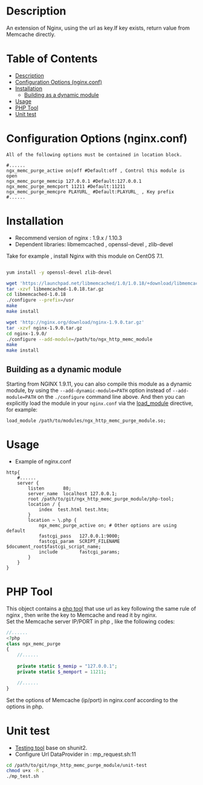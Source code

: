 Description
===========

An extension of Nginx, using the url as key.If key exists, return value from Memcache directly. 

Table of Contents
=================

* [Description](#description)
* [Configuration Options (nginx.conf)](#configuration-options-nginxconf)
* [Installation](#installation)
    * [Building as a dynamic module](#building-as-a-dynamic-module)
* [Usage](#usage)
* [PHP Tool](#php-tool)
* [Unit test](#unit-test)

Configuration Options (nginx.conf)
==================================

`All of the following options must be contained in location block.`
```nginx
#......
ngx_memc_purge_active on|off #Default:off , Control this module is open 
ngx_memc_purge_memcip 127.0.0.1 #Default:127.0.0.1
ngx_memc_purge_memcport 11211 #Default:11211
ngx_memc_purge_memcpre PLAYURL_ #Default:PLAYURL_ , Key prefix
#......
```

Installation
============

* Recommend version of nginx : 1.9.x / 1.10.3
* Dependent libraries: libmemcached , openssl-devel , zlib-devel

Take for example , install Nginx with this module on CentOS 7.1.

```bash

yum install -y openssl-devel zlib-devel

wget 'https://launchpad.net/libmemcached/1.0/1.0.18/+download/libmemcached-1.0.18.tar.gz'
tar -xzvf libmemcached-1.0.18.tar.gz
cd libmemcached-1.0.18
./configure --prefix=/usr
make
make install

wget 'http://nginx.org/download/nginx-1.9.0.tar.gz'
tar -xzvf nginx-1.9.0.tar.gz
cd nginx-1.9.0/
./configure --add-module=/path/to/ngx_http_memc_module
make
make install
```

Building as a dynamic module
----------------------------

Starting from NGINX 1.9.11, you can also compile this module as a dynamic module, by using the `--add-dynamic-module=PATH` option instead of `--add-module=PATH` on the
`./configure` command line above. And then you can explicitly load the module in your `nginx.conf` via the [load_module](http://nginx.org/en/docs/ngx_core_module.html#load_module)
directive, for example:

```nginx
load_module /path/to/modules/ngx_http_memc_purge_module.so;
```

Usage 
=====

* Example of nginx.conf
```nginx
http{
    #......
    server {
        listen       80;
        server_name  localhost 127.0.0.1;
        root /path/to/git/ngx_http_memc_purge_module/php-tool;
        location / {
            index  test.html test.htm;
        }
        location ~ \.php {
            ngx_memc_purge_active on; # Other options are using default
            fastcgi_pass   127.0.0.1:9000;
            fastcgi_param  SCRIPT_FILENAME  $document_root$fastcgi_script_name;
            include        fastcgi_params;
        }
    }
}
```

PHP Tool
========

This object contains a [php tool](https://github.com/johnsylm/ngx_http_memc_purge_module/tree/master/php-tool) that use url as key following the same rule of nginx , then write the key to Memcache and read it by nginx.<br />
Set the Memcache server IP/PORT in php , like the following codes:

```php
//......
<?php
class ngx_memc_purge
{
    //......
    
    private static $_memip = "127.0.0.1";
    private static $_memport = 11211;

    //......
}
```

Set the options of Memcache (ip/port) in nginx.conf according to the options in php.

Unit test
=========

* [Testing tool](https://github.com/johnsylm/ngx_http_memc_purge_module/tree/master/unit-test) base on shunit2.
* Configure Url DataProvider in : mp_request.sh:11

```bash
cd /path/to/git/ngx_http_memc_purge_module/unit-test
chmod u+x -R .
./mp_test.sh
```

